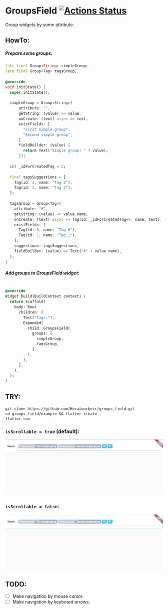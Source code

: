 # GroupsField [![Actions Status](https://github.com/Hecatoncheir/groups_field/workflows/check/badge.svg)](https://github.com/Hecatoncheir/groups_field/actions)

Group widgets by some attribute.


## HowTo:

##### Prepare some groups:
```dart
late final Group<String> simpleGroup;
late final Group<Tag> tagsGroup;

@override
void initState() {
  super.initState();

  simpleGroup = Group<String>(
      attribute: "",
      getString: (value) => value,
      onCreate: (text) async => text,
      existFields: [
        "First simple group",
        "Second simple group",
      ],
      fieldBuilder: (value) {
        return Text("Simple group! " + value);
      });

  int _idForCreatedTag = 2;

  final tagsSuggestions = [
    Tag(id: 2, name: "Tag 2"),
    Tag(id: 3, name: "Tag 3"),
  ];

  tagsGroup = Group<Tag>(
    attribute: "#",
    getString: (value) => value.name,
    onCreate: (text) async => Tag(id: _idForCreatedTag++, name: text),
    existFields: [
      Tag(id: 0, name: "Tag 0"),
      Tag(id: 1, name: "Tag 1"),
    ],
    suggestions: tagsSuggestions,
    fieldBuilder: (value) => Text("#" + value.name),
  );
}


```

##### Add groups to GroupsField widget:
```dart

@override
Widget build(BuildContext context) {
  return Scaffold(
    body: Row(
      children: [
        Text("Tags:"),
        Expanded(
          child: GroupsField(
            groups: [
              simpleGroup,
              tagsGroup,
            ],
          ),
        ),
      ],
    ),
  );
}

```

## TRY:

```
git clone https://github.com/Hecatoncheir/groups_field.git
cd groups_field/example && flutter create .
flutter run
```

### `isScrollable = true` (default):
![With scrollable preview](/preview/with_scrollable.gif)


### `isScrollable = false`:
![Without scrollable preview](/preview/without_scrollable.gif)


## TODO:
- [ ] Make navigation by mouse cursor.
- [ ] Make navigation by keyboard arrows.

